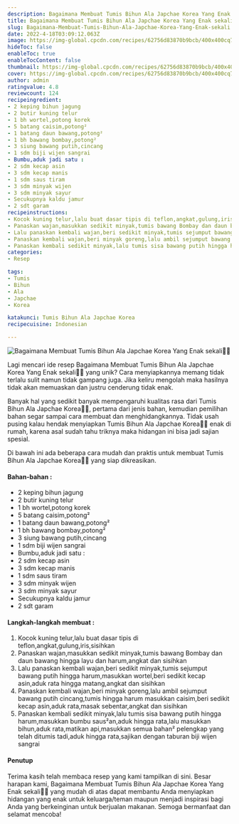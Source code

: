 ```yaml
---
description: Bagaimana Membuat Tumis Bihun Ala Japchae Korea Yang Enak sekali"
title: Bagaimana Membuat Tumis Bihun Ala Japchae Korea Yang Enak sekali
slug: Bagaimana-Membuat-Tumis-Bihun-Ala-Japchae-Korea-Yang-Enak-sekali
date: 2022-4-18T03:09:12.063Z
image: https://img-global.cpcdn.com/recipes/62756d83870b9bcb/400x400cq70/photo.jpg
hideToc: false
enableToc: true
enableTocContent: false
thumbnail: https://img-global.cpcdn.com/recipes/62756d83870b9bcb/400x400cq70/photo.jpg
cover: https://img-global.cpcdn.com/recipes/62756d83870b9bcb/400x400cq70/photo.jpg
author: admin
ratingvalue: 4.8
reviewcount: 124
recipeingredient:
- 2 keping bihun jagung
- 2 butir kuning telur
- 1 bh wortel,potong korek
- 5 batang caisim,potong²
- 1 batang daun bawang,potong²
- 1 bh bawang bombay,potong²
- 3 siung bawang putih,cincang
- 1 sdm biji wijen sangrai
- Bumbu,aduk jadi satu :
- 2 sdm kecap asin
- 3 sdm kecap manis
- 1 sdm saus tiram
- 3 sdm minyak wijen
- 3 sdm minyak sayur
- Secukupnya kaldu jamur
- 2 sdt garam
recipeinstructions:
- Kocok kuning telur,lalu buat dasar tipis di teflon,angkat,gulung,iris,sisihkan
- Panaskan wajan,masukkan sedikit minyak,tumis bawang Bombay dan daun bawang hingga layu dan harum,angkat dan sisihkan
- Lalu panaskan kembali wajan,beri sedikit minyak,tumis sejumput bawang putih hingga harum,masukkan wortel,beri sedikit kecap asin,aduk rata hingga matang,angkat dan sisihkan
- Panaskan kembali wajan,beri minyak goreng,lalu ambil sejumput bawang putih cincang,tumis hingga harum masukkan caisim,beri sedikit kecap asin,aduk rata,masak sebentar,angkat dan sisihkan
- Panaskan kembali sedikit minyak,lalu tumis sisa bawang putih hingga harum,masukkan bumbu saus²an,aduk hingga rata,lalu masukkan bihun,aduk rata,matikan api,masukkan semua bahan² pelengkap yang telah ditumis tadi,aduk hingga rata,sajikan dengan taburan biji wijen sangrai
categories:
- Resep

tags:
- Tumis
- Bihun
- Ala
- Japchae
- Korea

katakunci: Tumis Bihun Ala Japchae Korea
recipecuisine: Indonesian

---
```


![Bagaimana Membuat Tumis Bihun Ala Japchae Korea Yang Enak sekali👩‍🍳](https://img-global.cpcdn.com/recipes/62756d83870b9bcb/400x400cq70/photo.jpg)

Lagi mencari ide resep Bagaimana Membuat Tumis Bihun Ala Japchae Korea Yang Enak sekali👩‍🍳 yang unik? Cara menyiapkannya memang tidak terlalu sulit namun tidak gampang juga. Jika keliru mengolah maka hasilnya tidak akan memuaskan dan justru cenderung tidak enak.

Banyak hal yang sedikit banyak mempengaruhi kualitas rasa dari Tumis Bihun Ala Japchae Korea👩‍🍳, pertama dari jenis bahan, kemudian pemilihan bahan segar sampai cara membuat dan menghidangkannya. Tidak usah pusing kalau hendak menyiapkan Tumis Bihun Ala Japchae Korea👩‍🍳 enak di rumah, karena asal sudah tahu triknya maka hidangan ini bisa jadi sajian spesial.

Di bawah ini ada beberapa cara mudah dan praktis untuk membuat Tumis Bihun Ala Japchae Korea👩‍🍳 yang siap dikreasikan.

<!--inarticleads1-->

#### Bahan-bahan :

- 2 keping bihun jagung
- 2 butir kuning telur
- 1 bh wortel,potong korek
- 5 batang caisim,potong²
- 1 batang daun bawang,potong²
- 1 bh bawang bombay,potong²
- 3 siung bawang putih,cincang
- 1 sdm biji wijen sangrai
- Bumbu,aduk jadi satu :
- 2 sdm kecap asin
- 3 sdm kecap manis
- 1 sdm saus tiram
- 3 sdm minyak wijen
- 3 sdm minyak sayur
- Secukupnya kaldu jamur
- 2 sdt garam

<!--inarticleads2-->

#### Langkah-langkah membuat :

1. Kocok kuning telur,lalu buat dasar tipis di teflon,angkat,gulung,iris,sisihkan
1. Panaskan wajan,masukkan sedikit minyak,tumis bawang Bombay dan daun bawang hingga layu dan harum,angkat dan sisihkan
1. Lalu panaskan kembali wajan,beri sedikit minyak,tumis sejumput bawang putih hingga harum,masukkan wortel,beri sedikit kecap asin,aduk rata hingga matang,angkat dan sisihkan
1. Panaskan kembali wajan,beri minyak goreng,lalu ambil sejumput bawang putih cincang,tumis hingga harum masukkan caisim,beri sedikit kecap asin,aduk rata,masak sebentar,angkat dan sisihkan
1. Panaskan kembali sedikit minyak,lalu tumis sisa bawang putih hingga harum,masukkan bumbu saus²an,aduk hingga rata,lalu masukkan bihun,aduk rata,matikan api,masukkan semua bahan² pelengkap yang telah ditumis tadi,aduk hingga rata,sajikan dengan taburan biji wijen sangrai

#### Penutup

Terima kasih telah membaca resep yang kami tampilkan di sini. Besar harapan kami, Bagaimana Membuat Tumis Bihun Ala Japchae Korea Yang Enak sekali👩‍🍳 yang mudah di atas dapat membantu Anda menyiapkan hidangan yang enak untuk keluarga/teman maupun menjadi inspirasi bagi Anda yang berkeinginan untuk berjualan makanan. Semoga bermanfaat dan selamat mencoba!